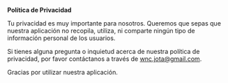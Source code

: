 **Política de Privacidad**

Tu privacidad es muy importante para nosotros. Queremos que sepas que nuestra aplicación no recopila, utiliza, ni comparte ningún tipo de información personal de los usuarios.

Si tienes alguna pregunta o inquietud acerca de nuestra política de privacidad, por favor contáctanos a través de wnc.jota@gmail.com.

Gracias por utilizar nuestra aplicación.
